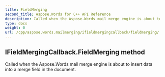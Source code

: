 ```yaml
---
title: FieldMerging
second_title: Aspose.Words for C++ API Reference
description: Called when the Aspose.Words mail merge engine is about to insert data into a merge field in the document. 
type: docs
weight: 0
url: /cpp/aspose.words.mailmerging/ifieldmergingcallback/fieldmerging/
---
```

## IFieldMergingCallback.FieldMerging method


Called when the Aspose.Words mail merge engine is about to insert data into a merge field in the document. 

